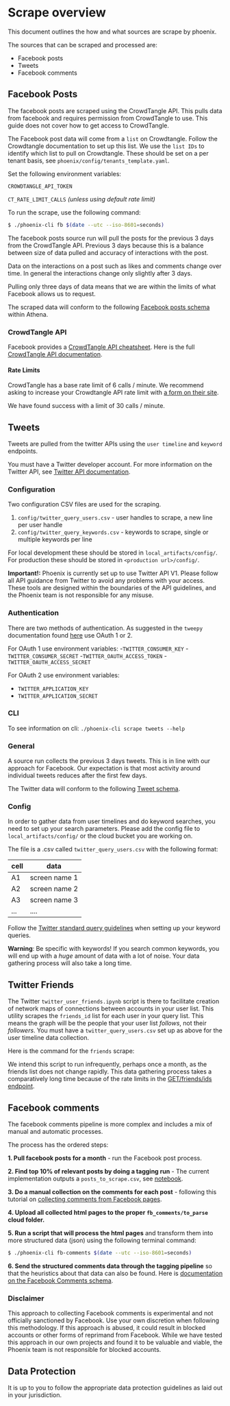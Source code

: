 # Scrape overview
This document outlines the how and what sources are scrape by phoenix.

The sources that can be scraped and processed are:
- Facebook posts
- Tweets
- Facebook comments

## Facebook Posts
The facebook posts are scraped using the CrowdTangle API. 
This pulls data from facebook and requires permission from CrowdTangle to use.
This guide does not cover how to get access to CrowdTangle. 

The Facebook post data will come from a `list` on Crowdtangle.
Follow the Crowdtangle documentation to set up this list.
We use the `list IDs` to identify which list to pull on Crowdtangle.
These should be set on a per tenant basis, see `phoenix/config/tenants_template.yaml`.

Set the following environment variables:

`CROWDTANGLE_API_TOKEN`

`CT_RATE_LIMIT_CALLS` _(unless using default rate limit)_


To run the scrape, use the following command:
```bash 
$ ./phoenix-cli fb $(date --utc --iso-8601=seconds)
```

The facebook posts source run will pull the posts for the previous 3 days from the CrowdTangle API.
Previous 3 days because this is a balance between size of data pulled and accuracy of interactions with the post.

Data on the interactions on a post such as likes and comments change over time. In general the interactions change only slightly after 3 days.

Pulling only three days of data means that we are within the limits of what Facebook allows us to request.

The scraped data will conform to the following [Facebook posts schema](docs/facebook_posts_table.md) within Athena.

### CrowdTangle API
Facebook provides a [CrowdTangle API cheatsheet](https://help.crowdtangle.com/en/articles/3443476-api-cheat-sheet).
Here is the full [CrowdTangle API documentation](https://github.com/CrowdTangle/API/wiki).

#### Rate Limits
CrowdTangle has a base rate limit of 6 calls / minute.
We recommend asking to increase your Crowdtangle API rate limit with [a form on their site](https://www.facebook.com/help/contact/908993259530156).

We have found success with a limit of 30 calls / minute.


## Tweets
Tweets are pulled from the twitter APIs using the `user timeline` and `keyword` endpoints.

You must have a Twitter developer account.
For more information on the Twitter API, see [Twitter API documentation](https://developer.twitter.com/en/docs).

### Configuration
Two configuration CSV files are used for the scraping.

1. `config/twitter_query_users.csv` - user handles to scrape, a new line per user handle
2. `config/twitter_query_keywords.csv` - keywords to scrape, single or multiple keywords per line

For local development these should be stored in `local_artifacts/config/`.
For production these should be stored in `<production url>/config/`.

**Important!:** Phoenix is currently set up to use Twitter API V1. 
Please follow all API guidance from Twitter to avoid any problems with your access.
These tools are designed within the boundaries of the API guidelines, 
and the Phoenix team is not responsible for any misuse.

### Authentication
There are two methods of authentication. As suggested in the `tweepy` documentation found [here](https://docs.tweepy.org/en/stable/auth_tutorial.html) use OAuth 1 or 2.

For OAuth 1 use environment variables:
-`TWITTER_CONSUMER_KEY`
-`TWITTER_CONSUMER_SECRET`
-`TWITTER_OAUTH_ACCESS_TOKEN`
-`TWITTER_OAUTH_ACCESS_SECRET`

For OAuth 2 use environment variables:
- `TWITTER_APPLICATION_KEY`
- `TWITTER_APPLICATION_SECRET`

### CLI
To see information on cli:
`./phoenix-cli scrape tweets --help`


### General
A source run collects the previous 3 days tweets.
This is in line with our approach for Facebook.
Our expectation is that most activity around individual tweets reduces after the first few days.

The Twitter data will conform to the following [Tweet schema](docs/tweets_table.md).

### Config
In order to gather data from user timelines and do keyword searches, you need to set up your search parameters.
Please add the config file to `local_artifacts/config/` or the cloud bucket you are working on.

The file is a .csv called `twitter_query_users.csv` with the following format:

|cell | data            | 
|---- |----------------------|
|A1 |screen name 1|
|A2 |screen name 2|
|A3 |screen name 3|
|...|....|


Follow the [Twitter standard query guidelines](https://developer.twitter.com/en/docs/twitter-api/v1/rules-and-filtering/search-operators) when setting up your keyword queries.

**Warning**: Be specific with keywords! 
If you search common keywords, you will end up with a _huge_ amount of data with a lot of noise.
Your data gathering process will also take a long time.

## Twitter Friends
The Twitter `twitter_user_friends.ipynb` script is there to facilitate creation of network maps of connections between accounts in your user list.
This utility scrapes the `friends_id` list for each user in your query list.
This means the graph will be the people that your user list *follows*, not their *followers*.
You must have a `twitter_query_users.csv` set up as above for the user timeline data collection.

Here is the command for the `friends` scrape:

We intend this script to run infrequently, perhaps once a month, as the friends list does not change rapidly.
This data gathering process takes a comparatively long time because of the rate limits in the [GET/friends/ids endpoint](https://developer.twitter.com/en/docs/twitter-api/v1/accounts-and-users/follow-search-get-users/api-reference/get-friends-ids). 

## Facebook comments
The facebook comments pipeline is more complex and includes a mix of manual and automatic processes.

The process has the ordered steps:

**1. Pull facebook posts for a month** - run the Facebook post process.

**2. Find top 10% of relevant posts by doing a tagging run** - 
The current implementation outputs a `posts_to_scrape.csv`, see [notebook](/phoenix/tag/twitter_facebook_posts_finalise.ipynb).

**3. Do a manual collection on the comments for each post** - 
following this tutorial on [collecting comments from Facebook pages](docs/facebook-comment-collection.md). 

**4. Upload all collected html pages to the proper `fb_comments/to_parse` cloud folder.** 

**5. Run a script that will process the html pages** and transform them into more structured data (json) using the following terminal command:
```bash
$ ./phoenix-cli fb-comments $(date --utc --iso-8601=seconds)
```

**6. Send the structured comments data through the tagging pipeline** so that the heuristics about that data can also be found. 
Here is [documentation on the Facebook Comments schema](docs/facebook_comments_table.md).

### Disclaimer

This approach to collecting Facebook comments is experimental and not officially sanctioned by Facebook. 
Use your own discretion when following this methodology.
If this approach is abused, it could result in blocked accounts or other forms of reprimand from Facebook.
While we have tested this approach in our own projects and found it to be valuable and viable, 
the Phoenix team is not responsible for blocked accounts. 

## Data Protection
It is up to you to follow the appropriate data protection guidelines as laid out in your jurisdiction. 